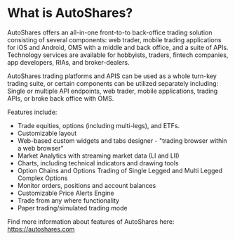 # What is AutoShares?

AutoShares offers an all-in-one front-to-to back-office trading solution consisting of several components: web trader, mobile trading applications for iOS and Android, OMS with a middle and back office, and a suite of APIs. Technology services are available for hobbyists, traders, fintech companies, app developers, RIAs, and broker-dealers. 

AutoShares trading platforms and APIS can be used as a whole turn-key trading suite, or certain components can be utilized separately including: Single or multiple API endpoints, web trader, mobile applications, trading APIs, or broke back office with OMS.

Features include:

* Trade equities, options \(including multi-legs\), and ETFs.
* Customizable layout 
* Web-based custom widgets and tabs designer - "trading browser within a web browser" 
* Market Analytics with streaming market data \(LI and LII\)
* Charts, including technical indicators and drawing tools
* Option Chains and Options Trading of Single Legged and Multi Legged Complex Options
* Monitor orders, positions and account balances 
* Customizable Price Alerts Engine
* Trade from any where functionality
* Paper trading/simulated trading mode 

Find more information about features of AutoShares here: https://autoshares.com
